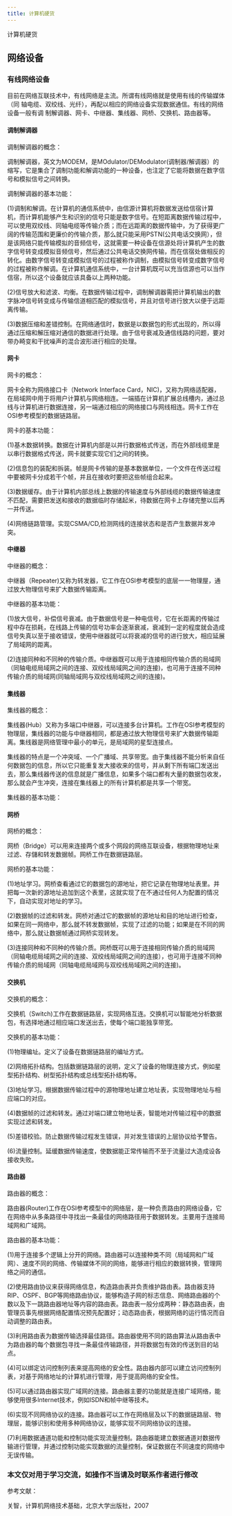 ```yaml
---
title: 计算机硬货
---
```


计算机硬货

## 网络设备

### 有线网络设备

目前在网络互联技术中，有线网络是主流。所谓有线网络就是使用有线的传输媒体（同
轴电缆、双绞线、光纤），再配以相应的网络设备实现数据通信。有线的网络设备一般有调
制解调器、网卡、中继器、集线器、网桥、交换机、路由器等。

#### 调制解调器

调制解调器的概念：

调制解调器，英文为MODEM，是MOdulator/DEModulator(调制器/解调器）的缩写，它是集合了调制功能和解调功能的一种设备，也注定了它能将数据在数字信号和模拟信号之间转换。

调制解调器的基本功能：

(1)调制和解调。在计算机的通信系统中，由信源计算机将数据发送给信宿计算机，而计算机能够产生和识别的信号只能是数字信号。在短距离数据传输过程中，可以使用双绞线、同轴电缆等传输介质；而在远距离的数据传输中，为了获得更广阔的传输范围和更廉价的传输介质，那么就只能采用PSTN(公共电话交换网），但是该网络只能传输模拟的音频信号，这就需要一种设备在信源处将计算机产生的数字信号转变成模拟音频信号，然后通过公共电话交换网传输，而在信宿处做相反的转化。由数字信号转变成模拟信号的过程被称作调制，由模拟信号转变成数字信号的过程被称作解调。在计算机通信系统中，一台计算机既可以充当信源也可以当作信宿，所以这个设备就应该具备以上两种功能。

(2)信号放大和滤波、均衡。在数据传输过程中，调制解调器需把计算机输出的数字脉冲信号转变成与传输信道相匹配的模拟信号，并且对信号进行放大以便于远距离传输。

(3)数据压缩和差错控制。在网络通信时，数据是以数据包的形式出现的，所以得通过压缩和解压缩对通信的数据进行处理。由于信号衰减及通信线路的问题，要对带办畸变和干扰噪声的混合波形进行相应的处理。

#### 网卡

网卡的概念：

网卡全称为网络接口卡（Network Interface Card，NIC)，又称为网络适配器，在局域网中用于将用户计算机与网络相连。一端插在计算机扩展总线槽内，通过总线与计算机进行数据连接，另一端通过相应的网络接口与网线相连。网卡工作在OSI参考模型的数据链路层。

网卡的基本功能：

(1)基木数据转换。数据在计算机内部是以并行数据格式传送，而在外部线缆里是以串行数据格式传送，网卡就要实现它们之间的转换。

(2)信息包的装配和拆装。帧是网卡传输的是基本数据单位，一个文件在传送过程中要被网卡分成若干个帧，并且在接收时要把这些帧组合起来。

(3)数据缓存。由于计算机内部总线上数据的传输速度与外部线缆的数据传输速度不匹配，需要把发送和接收的数据临时存储起米，待数据在网卡上存储完整以后再一并传送。

(4)网络链路管理。实现CSMA/CD,检测网线的连接状态和是否产生数据并发冲突。

#### 中继器

中继器的概念：

中继器（Repeater)又称为转发器，它工作在OSI参考模型的底层一一物理屋，通过放大物理信号来扩大数据传输距离。

中继器的基本功能：

(1)放大信号，补偿信号衰减。由于数据信号是一种电信号，它在长距离的传输过程中存在损耗，在线路上传输的信号功率会逐渐衰减，衰减到一定的程度就会造成信号失真以至于接收错误，使用中继器就可以将衰减的信号的进行放大，相应延展了局域网的距离。

(2)连接同种和不同种的传输介质。中继器既可以用于连接相同传输介质的局域网（同轴电缆局域网之间的连接、双绞线局域网之间的连接)，也可用于连接不同种传输介质的局域网(同轴局域网与双绞线局域网之间的连接)。

#### 集线器

集线器的概念：

集线器(Hub）又称为多端口中继器，可以连接多台计算机。工作在OSI参考模型的物理层，集线器的功能与中继器相同，都是通过放大物理信号来扩大数据传输距离。集线器是网络管理中最小的单元，是局域网的星型连接点。

集线器的特点是一个冲突域、一个广播域、共享带宽。由于集线器不能分析来自任何数据包的信息，所以它只能重复发大接收来的信号，并从剩下所有端囗发送出去，那么集线器传送的信息就是广播信息，如果多个端口都有大量的数据包收发，那么就会产生冲突，连接在集线器上的所有计算机都是共享一个带宽。

集线器的基本功能：



#### 网桥

网桥的概念：

网桥（Bridge）可以用来连接两个或多个网段的网络互联设备，根据物理地址来过滤、存儲和转发数据帧。网桥工作在数据链路层。

网桥的基本功能：

(1)地址学习。网桥查看通过它的数据包的源地址，把它记录在物理地址表里。并把每一次新的源地址追加到这个表里，这就实现了在不通过任何人为配置的情况下，自动实现对地址的学习。

(2)数据帧的过滤和转发。网桥对通过它的数据帧的源地址和目的地址进行检查，如果在同一网络中，那么就不转发数据帧，实现了过滤的功能；如果是在不同的网络中，那么就让数据帧通过网桥实现转发。

(3)连接同种和不同种的传输介质。网桥既可以用于连接相同传输介质的局域网（同轴电缆局域网之间的连接、双绞线局域网之间的连接），也可用于连接不同种传输介质的局域网（同轴电缆局域网与双绞线局域网之间的连接)。

#### 交换机

交换机的概念：

交换机（Switch)工作在数据链路层，实现网络互连。交换机可以智能地分析数据包，有选择地通过相应端口发送出去，使每个端口能独享带宽。

交换机的基本功能：

(1)物理编址。定义了设备在数据链路层的编址方式。

(2)网络拓扑结构。包括数据链路层的说明，定义了设备的物理连接方式，例如星型拓扑结构、树型拓扑结构或总线型拓扑结构等。

(3)地址学习。根据数据传输过程中的源物理地址建立地址表，实现物理地址与相应端口的对应。

(4)数据帧的过滤和转发。通过对端口建立物地址表，智能地对传输过程中的数据实现过滤和转发。

(5)差错校验。防止数据传输过程发生错误，并对发生错误的上层协议给予警告。

(6)流量控制。延缓数据传输速度，使数据能正常传输而不至于流量过大造成设各接收失败。

#### 路由器

路由器的概念：

路由器(Router)工作在OSI参考模型中的网络层，是一种负责路由的网络设备，它在网络中从多条路径中寻找出一条最佳的网络路径用于数据转发。主要用于连接局域网和广域网。

路由器的基本功能：

(1)用于连接多个逻辑上分开的网络。路由器可以连接种类不同（局域网和广域网）、速度不同的网络、传输媒体不同的网络，能够进行相应的数据转换，管理网络之间的通信。

(2)使用路由协议来获得网络信息，构造路由表并负责维护路由表。路由器支持RIP、OSPF、BGP等网络路由协议，能够构造子网的标志信息、网络路由器的个数以及下一跳路由器地址等内容的路由表。路由表一般分成两种：静态路由表，由管理员事先根据网络配置情况预先配置好；动态路由表，根据网络的运行情况而自动调整的路由表。

(3)利用路由表为数据传输选择最佳路径。路由器使用不同的路由算法从路由表中为路由器的每个数据包寻找一条最佳传输路径，并将数据包有效的传送到目的站点。

(4)可以绑定访问控制列表来提高网络的安全性。路由器内部可以建立访问控制列表，对基于网络地址的计算机进行管理，用于提高网络的安全性。

(5)可以通过路由器实现广域网的连接。路由器主要的功能就是连接广域网络，能够使用很多lnternet技术，例如ISDN和帧中继等技术。

(6)实现不同网络协议的连接。路由器可以工作在网络层及以下的数据链路层、物理层，能够识别和使用多种网络协议，能够实现不同网络协议的连接。

(7)利用数据通道功能和控制功能实现流量控制。路由器能建立数据通道对数据传输进行管理，并通过控制功能实现数据的流量控制，保证数据在不同速度的网络中无误传输。

### 本文仅对用于学习交流，如操作不当请及时联系作者进行修改 ###

参考文献：

关智，计算机网络技术基础，北京大学出版社，2007